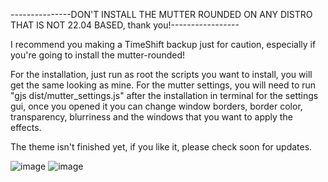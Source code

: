 ---------------DON'T INSTALL THE MUTTER ROUNDED ON ANY DISTRO THAT IS NOT 22.04 BASED, thank you!-----------------

I recommend you making a TimeShift backup just for caution, especially if you're going to install the mutter-rounded!

For the installation, just run as root the scripts you want to install, you will get the same looking as mine.
For the mutter settings, you will need to run "gjs dist/mutter_settings.js" after the installation in terminal for the settings gui, once you opened it you can change window borders, border color, transparency, blurriness and the windows that you want to apply the effects.

The theme isn't finished yet, if you like it, please check soon for updates.

![image](https://user-images.githubusercontent.com/29405747/222906770-48dfa095-b6da-440b-b135-1754976debcf.png)
![image](https://user-images.githubusercontent.com/29405747/222906786-8b142cf1-8997-4cb3-8103-053001ba6602.png)

